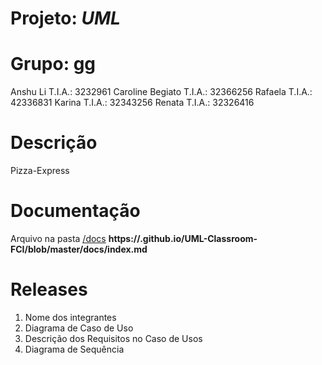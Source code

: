 # Projeto: *UML*

# Grupo:  gg

Anshu Li                   T.I.A.: 3232961
Caroline Begiato      T.I.A.: 32366256
 Rafaela                    T.I.A.: 42336831
Karina                      T.I.A.: 32343256
       Renata                     T.I.A.: 32326416


# Descrição

Pizza-Express

# Documentação

Arquivo na pasta [/docs](/docs) **https://<usuario>.github.io/UML-Classroom-FCI/blob/master/docs/index.md**



# Releases

1. Nome dos integrantes
2. Diagrama de Caso de Uso
3. Descrição dos Requisitos no Caso de Usos
4. Diagrama de Sequência

